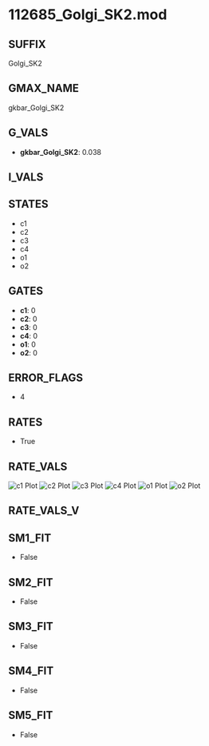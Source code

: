 # 112685_Golgi_SK2.mod

## SUFFIX

Golgi_SK2

## GMAX_NAME

gkbar_Golgi_SK2

## G_VALS

- **gkbar_Golgi_SK2**: 0.038

## I_VALS


## STATES

- c1
- c2
- c3
- c4
- o1
- o2

## GATES

- **c1**: 0
- **c2**: 0
- **c3**: 0
- **c4**: 0
- **o1**: 0
- **o2**: 0

## ERROR_FLAGS

- 4

## RATES

- True

## RATE_VALS

![c1 Plot](/Users/pbozelos/Dropbox/icg-Chai-Panos/supermodels/output_markdown_files/KCa/112685_Golgi_SK2.mod/images/c1.png)
![c2 Plot](/Users/pbozelos/Dropbox/icg-Chai-Panos/supermodels/output_markdown_files/KCa/112685_Golgi_SK2.mod/images/c2.png)
![c3 Plot](/Users/pbozelos/Dropbox/icg-Chai-Panos/supermodels/output_markdown_files/KCa/112685_Golgi_SK2.mod/images/c3.png)
![c4 Plot](/Users/pbozelos/Dropbox/icg-Chai-Panos/supermodels/output_markdown_files/KCa/112685_Golgi_SK2.mod/images/c4.png)
![o1 Plot](/Users/pbozelos/Dropbox/icg-Chai-Panos/supermodels/output_markdown_files/KCa/112685_Golgi_SK2.mod/images/o1.png)
![o2 Plot](/Users/pbozelos/Dropbox/icg-Chai-Panos/supermodels/output_markdown_files/KCa/112685_Golgi_SK2.mod/images/o2.png)

## RATE_VALS_V

## SM1_FIT

- False

## SM2_FIT

- False

## SM3_FIT

- False

## SM4_FIT

- False

## SM5_FIT

- False

